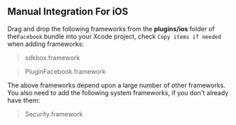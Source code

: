 ## Manual Integration For iOS
Drag and drop the following frameworks from the __plugins/ios__ folder of
the`Facebook` bundle into your Xcode project, check `Copy items if needed` when adding frameworks:

> sdkbox.framework

> PluginFacebook.framework

The above frameworks depend upon a large number of other frameworks. You also need to add the following system frameworks, if you don't already have them:

> Security.framework
